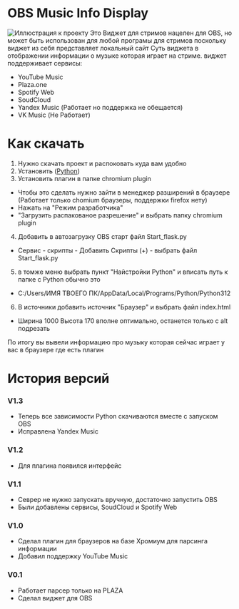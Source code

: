 # OBS Music Info Display
![Иллюстрация к проекту](https://i.ibb.co/4W3ZftW/ezgif-com-animated-gif-maker-2.gif)
Это Виджет для стримов нацелен для OBS, но может быть использован для любой програмы для стримов поскольку виджет из себя представляет локальный сайт
Суть виджета в отображении информации о музыке которая играет на стриме.
виджет поддерживает сервисы: 
- YouTube Music 
- Plaza.one
- Spotify Web
- SoudCloud
- Yandex Music (Работает но поддержка не обещается)
- VK Music (Не Работает)

# Как скачать
1) Нужно скачать проект и распоковать куда вам удобно
2) Установить ([Python](https://www.python.org))
3) Установить плагин в папке chromium plugin
- Чтобы это сделать нужно зайти в менеджер разширений в браузере (Работает только chomium браузеры, поддержки firefox нету)
- Нажать на "Режим разработчика"
- "Загрузить распакованое разрешение" и выбрать папку chromium plugin
4) Добавить в автозагрузку OBS старт файл Start_flask.py  
- Сервис - скрипты - Добавить Скрипты (+) - выбрать файл Start_flask.py
5) в томже меню выбрать пункт "Найстройки Python" и вписать путь к папке с Python обычно это 
- C:/Users/ИМЯ ТВОЕГО ПК/AppData/Local/Programs/Python/Python312
6) В источники добавить источник "Браузер" и выбрать файл index.html
- Ширина 1000 Высота 170 вполне оптимально, останется только с alt подрезать

По итогу вы вывели информацию про музыку которая сейчас играет у вас в браузере где есть плагин 
# История версий
### V1.3
- Теперь все зависимости Python скачиваются вместе с запуском OBS
- Исправлена Yandex Music
### V1.2
- Для плагина появился интерфейс
### V1.1
- Севрер не нужно запускать вручную, достаточно запустить OBS
- Были добавлены сервисы, SoudCloud и Spotify Web
### V1.0
- Сделал плагин для браузеров на базе Хромиум для парсинга информации
- Добавил поддержку YouTube Music
### V0.1
- Работает парсер только на PLAZA
- Сделал виджет для OBS